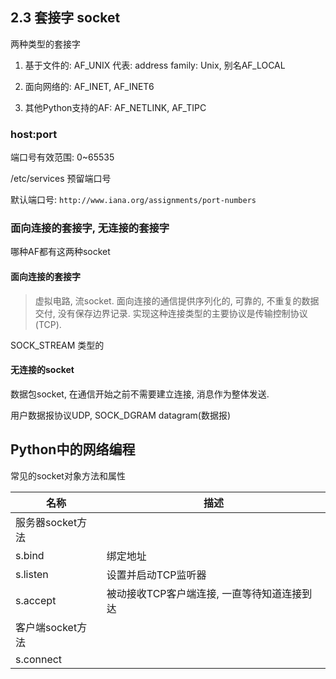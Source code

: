 ## 2.3 套接字 socket

两种类型的套接字

1. 基于文件的: AF_UNIX 代表: address family: Unix, 别名AF_LOCAL

2. 面向网络的: AF_INET, AF_INET6

3. 其他Python支持的AF: AF_NETLINK, AF_TIPC

### host:port

端口号有效范围: 0~65535

/etc/services 预留端口号

默认端口号: `http://www.iana.org/assignments/port-numbers`

### 面向连接的套接字, 无连接的套接字

哪种AF都有这两种socket

#### 面向连接的套接字

> 虚拟电路, 流socket. 面向连接的通信提供序列化的, 可靠的, 不重复的数据交付, 没有保存边界记录.
实现这种连接类型的主要协议是传输控制协议(TCP). 

SOCK_STREAM 类型的

#### 无连接的socket

数据包socket, 在通信开始之前不需要建立连接, 消息作为整体发送.

用户数据报协议UDP, SOCK_DGRAM  datagram(数据报)

## Python中的网络编程

常见的socket对象方法和属性

名称|描述
---|---
服务器socket方法|
s.bind|绑定地址
s.listen|设置并启动TCP监听器
s.accept|被动接收TCP客户端连接, 一直等待知道连接到达
客户端socket方法|
s.connect|


